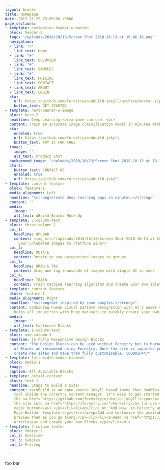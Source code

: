 ```yaml
---
layout: blocks
title: Homepage
date: 2017-11-22 23:00:00 +0000
page_sections:
- template: navigation-header-w-button
  block: header-2
  logo: "/uploads/2018/10/13/Screen Shot 2018-10-13 at 16.46.38.png"
  navigation:
  - link: "/"
    link_text: Home
  - link: "#"
    link_text: OVERVIEW
  - link: "#"
    link_text: SAMPLES
  - link: "#"
    link_text: PRICING
  - link_text: CONTACT
  - link_text: ABOUT
  - link_text: LOGIN
  cta:
    url: https://github.com/forestryio/ubuild-jekyll/archive/master.zip
    button_text: GET STARTED
- template: hero-banner-w-image
  block: hero-2
  headline: Deep Learning,<br>anyone can use. <br>
  content: Train an accurate image classification model in minutes with zero coding
  cta:
    enabled: true
    url: https://github.com/forestryio/ubuild-jekyll
    button_text: TRY IT FOR FREE
  image:
    image: ''
    alt_text: Product Shot
  background_image: "/uploads/2018/10/13/Screen Shot 2018-10-13 at 18.18.08.png"
  cta-2:
    button_text: CONTACT US
    enabled: true
    url: https://github.com/forestryio/ubuild-jekyll
- template: content-feature
  block: feature-1
  media_alignment: Left
  headline: "<strong>Create deep learning apps in minutes.</strong>"
  content: ''
  media:
    image: ''
    alt_text: uBuild Blocks Mock-Up
- template: 3-column-text
  block: three-column-1
  col_1:
    headline: UPLOAD
    content: <img src="/uploads/2018/10/13/Screen Shot 2018-10-13 at 22.24.48.png"><br>Upload
      your unlabeled images to Platform.ai<br>
  col_2:
    headline: ROTATE
    content: Rotate to see categorized images in groups
  col_3:
    headline: DRAG & TAG
    content: Drag and tag thousands of images with simple UI in secs
  col_4:
    headline: TRAIN
    content: Train machine learning algorithm and create your own solution
- template: content-feature
  block: feature-1
  media_alignment: Right
  headline: "<strong>Get inspired by some samples.</strong>"
  content: Combining human visual pattern recognition with AI's power.<br>Platform.ai
    helps all industries with huge datasets to quickly create your own novel applications.
  media:
    image: ''
    alt_text: Customize Blocks
- template: 1-column-text
  block: one-column-1
  headline: 16 Fully Responsive Design Blocks
  content: "The Design Blocks can be used without Forestry but to harness the power
    of Blocks we recommend using Forestry. Once the site is imported you can immediately
    create new sites and make them fully customizable. \U0001F447"
- template: full-width-media-element
  block: media-1
  image: ''
  caption: All Available Blocks
- template: detail-content
  block: text-1
  headline: Steps to Build a Site!
  content: <p>uBuild is an open-source Jekyll based theme that doubles as a builder
    tool inside the Forestry content manager. It's easy to get started!</p><ol><li><p>Fork
    the <a href="https://github.com/forestryio/ubuild-jekyll">repo</a> and import
    the site into <a href="https://forestry.io/">Forestry</a> (or use <a href="https://forestry.io/blog/ubuild-a-new-theme-for-static-sites-using-blocks#even-quicker-start">our
    magic button</a>).</p></li><li><p>Click on 'Add New' in Forestry and select the
    Page-Builder template.</p></li><li><p>Add and customize the available Blocks and
    preview them as you go along.</p></li><li><p>Read <a href="https://forestry.io/blog/ubuild-a-new-theme-for-static-sites-using-blocks/">our
    article</a> and create your own Blocks.</p></li></ol>
- template: 4-column-footer
  block: footer-2
  col_2: Overview
  col_3: Samples
  col_4: Pricing

---
```

foo bar